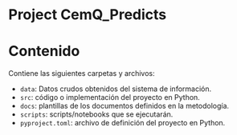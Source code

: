 # Project CemQ_Predicts 

# Contenido
Contiene las siguientes carpetas y archivos:

* `data`: Datos crudos obtenidos del sistema de información.
* `src`: código o implementación del proyecto en Python.
* `docs`: plantillas de los documentos definidos en la metodología.
* `scripts`: scripts/notebooks que se ejecutarán.
* `pyproject.toml`: archivo de definición del proyecto en Python.

